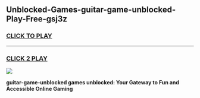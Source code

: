 
## Unblocked-Games-guitar-game-unblocked-Play-Free-gsj3z
<h3>
<a href="https://premium76.site?title=guitar-game-unblocked&ref=23A">CLICK TO PLAY</a></h3>
<hr>

<h3>
<a href="https://premium76.site?title=guitar-game-unblocked&ref=23A">CLICK 2 PLAY</a>
  
</h3>

<a href="https://premium76.site?title=guitar-game-unblocked&ref=23A"><img src="https://clearcache.store/games.png"></a>


**guitar-game-unblocked games unblocked: Your Gateway to Fun and Accessible Online Gaming**
